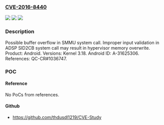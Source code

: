 ### [CVE-2016-8440](https://cve.mitre.org/cgi-bin/cvename.cgi?name=CVE-2016-8440)
![](https://img.shields.io/static/v1?label=Product&message=Android&color=blue)
![](https://img.shields.io/static/v1?label=Version&message=n%2Fa&color=blue)
![](https://img.shields.io/static/v1?label=Vulnerability&message=Buffer%20Overflow&color=brighgreen)

### Description

Possible buffer overflow in SMMU system call. Improper input validation in ADSP SID2CB system call may result in hypervisor memory overwrite. Product: Android. Versions: Kernel 3.18. Android ID: A-31625306. References: QC-CR#1036747.

### POC

#### Reference
No PoCs from references.

#### Github
- https://github.com/thdusdl1219/CVE-Study

